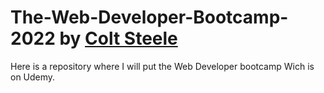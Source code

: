 # The-Web-Developer-Bootcamp-2022 by [Colt Steele](https://github.com/Colt)
Here is a repository where I will put the Web Developer bootcamp Wich is on Udemy.
